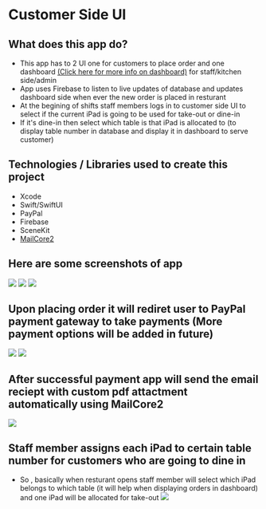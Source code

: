 # Customer Side UI 

## What does this app do?
- This app has to 2 UI one for customers to place order and one dashboard [(Click here for more info on dashboard)](https://github.com/dhruvilpatel07/GuruLukshmi_DashBoard) for staff/kitchen side/admin 
- App uses Firebase to listen to live updates of database and updates dashboard side when ever the new order is placed in resturant
- At the begining of shifts staff members logs in to customer side UI to select if the current iPad is going to be used for take-out or dine-in
- If it's dine-in then select which table is that iPad is allocated to (to display table number in database and display it in dashboard to serve customer)

## Technologies / Libraries used to create this project 
- Xcode
- Swift/SwiftUI
- PayPal
- Firebase
- SceneKit
- [MailCore2](https://github.com/MailCore/mailcore2)

## Here are some screenshots of app 
![](Images/img1.png)
![](Images/img7.png)
![](Images/img2.png)


## Upon placing order it will rediret user to PayPal payment gateway to take payments (More payment options will be added in future)
![](Images/img3.png)
![](Images/img4.png)

## After successful payment app will send the email reciept with custom pdf attactment automatically using MailCore2
![](Images/img5.png)

## Staff member assigns each iPad to certain table number for customers who are going to dine in 
- So , basically when resturant opens staff member will select which iPad belongs to which table (it will help when displaying orders in dashboard) and one iPad will be allocated for take-out
![](Images/img6.png)


